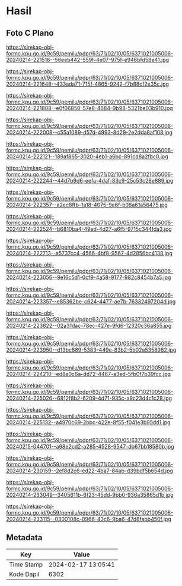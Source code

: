 # Hasil

## Foto C Plano

https://sirekap-obj-formc.kpu.go.id/9c59/pemilu/pdpr/63/71/02/10/05/6371021005006-20240214-221518--56eeb442-559f-4e07-975f-e946bfd58e41.jpg

https://sirekap-obj-formc.kpu.go.id/9c59/pemilu/pdpr/63/71/02/10/05/6371021005006-20240214-221648--433ada71-715f-4865-9242-f7b88cf2e35c.jpg

https://sirekap-obj-formc.kpu.go.id/9c59/pemilu/pdpr/63/71/02/10/05/6371021005006-20240214-221808--e0f06850-57e8-4684-9b98-5321be03b910.jpg

https://sirekap-obj-formc.kpu.go.id/9c59/pemilu/pdpr/63/71/02/10/05/6371021005006-20240214-222008--c55a1089-d57d-4993-8d29-2e2dda8af108.jpg

https://sirekap-obj-formc.kpu.go.id/9c59/pemilu/pdpr/63/71/02/10/05/6371021005006-20240214-222121--189af865-3020-4eb1-a6bc-891cd8a2fbc0.jpg

https://sirekap-obj-formc.kpu.go.id/9c59/pemilu/pdpr/63/71/02/10/05/6371021005006-20240214-222244--44d7b9d6-eefa-4daf-83c9-25c53c28e889.jpg

https://sirekap-obj-formc.kpu.go.id/9c59/pemilu/pdpr/63/71/02/10/05/6371021005006-20240214-222357--a2ec8ffb-1a18-4075-9e6f-b08a61a56475.jpg

https://sirekap-obj-formc.kpu.go.id/9c59/pemilu/pdpr/63/71/02/10/05/6371021005006-20240214-222524--b6810ba4-49ed-4d27-a6f5-9715c344fda3.jpg

https://sirekap-obj-formc.kpu.go.id/9c59/pemilu/pdpr/63/71/02/10/05/6371021005006-20240214-222713--a5737cc4-4566-4bf8-9567-4d2856bc4138.jpg

https://sirekap-obj-formc.kpu.go.id/9c59/pemilu/pdpr/63/71/02/10/05/6371021005006-20240214-223056--9e16c5d1-0cf9-4a58-9177-982c8454b7a5.jpg

https://sirekap-obj-formc.kpu.go.id/9c59/pemilu/pdpr/63/71/02/10/05/6371021005006-20240214-223357--e85362be-c624-4477-ae7b-76332497204d.jpg

https://sirekap-obj-formc.kpu.go.id/9c59/pemilu/pdpr/63/71/02/10/05/6371021005006-20240214-223822--02a31dac-78ec-427e-9fd6-12320c36a855.jpg

https://sirekap-obj-formc.kpu.go.id/9c59/pemilu/pdpr/63/71/02/10/05/6371021005006-20240214-223950--d13bc889-5383-449e-83b2-5b02a5358982.jpg

https://sirekap-obj-formc.kpu.go.id/9c59/pemilu/pdpr/63/71/02/10/05/6371021005006-20240214-224210--ed8a0c6a-dd72-4467-a3ed-5fb0f7b39fcc.jpg

https://sirekap-obj-formc.kpu.go.id/9c59/pemilu/pdpr/63/71/02/10/05/6371021005006-20240214-225026--6812f8b2-6209-4d71-935c-a9c23d4c1c28.jpg

https://sirekap-obj-formc.kpu.go.id/9c59/pemilu/pdpr/63/71/02/10/05/6371021005006-20240214-225132--a4970c69-2bbc-422e-8f55-f041e3b95dd1.jpg

https://sirekap-obj-formc.kpu.go.id/9c59/pemilu/pdpr/63/71/02/10/05/6371021005006-20240215-044701--a98e2cd2-a285-4528-9547-db67bb18580b.jpg

https://sirekap-obj-formc.kpu.go.id/9c59/pemilu/pdpr/63/71/02/10/05/6371021005006-20240214-230159--2ef8d2c6-ed22-4ba7-84ab-d39bdf5b654d.jpg

https://sirekap-obj-formc.kpu.go.id/9c59/pemilu/pdpr/63/71/02/10/05/6371021005006-20240214-233049--3405611b-6f23-45dd-9bb0-936a35865d1b.jpg

https://sirekap-obj-formc.kpu.go.id/9c59/pemilu/pdpr/63/71/02/10/05/6371021005006-20240214-233115--0300108c-0966-43c6-9ba6-47d8fabb450f.jpg


## Metadata

| Key        | Value               |
| ---------- | ------------------- |
| Time Stamp | 2024-02-17 13:05:41 |
| Kode Dapil | 6302                |



